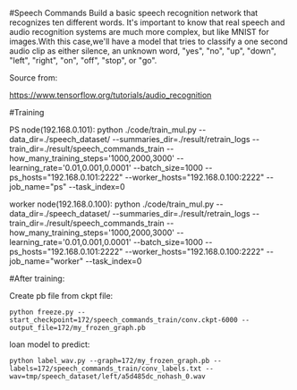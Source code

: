 #Speech Commands
Build a basic speech recognition network that recognizes ten different words. It's important to know that real speech and audio recognition systems are much more complex, but like MNIST for images.With this case,we'll have a model that tries to classify a one second audio clip as either silence, an unknown word, "yes", "no", "up", "down", "left", "right", "on", "off", "stop", or "go".

Source from:

https://www.tensorflow.org/tutorials/audio_recognition


#Training

PS node(192.168.0.101):
    python ./code/train_mul.py --data_dir=./speech_dataset/  --summaries_dir=./result/retrain_logs  --train_dir=./result/speech_commands_train  --how_many_training_steps='1000,2000,3000'  --learning_rate='0.01,0.001,0.0001' --batch_size=1000 --ps_hosts="192.168.0.101:2222"   --worker_hosts="192.168.0.100:2222"   --job_name="ps"   --task_index=0

worker node(192.168.0.100):
    python ./code/train_mul.py --data_dir=./speech_dataset/  --summaries_dir=./result/retrain_logs  --train_dir=./result/speech_commands_train  --how_many_training_steps='1000,2000,3000'  --learning_rate='0.01,0.001,0.0001' --batch_size=1000 --ps_hosts="192.168.0.101:2222"   --worker_hosts="192.168.0.100:2222"   --job_name="worker"   --task_index=0

#After training:

Create pb file from ckpt file:

    python freeze.py --start_checkpoint=172/speech_commands_train/conv.ckpt-6000 --output_file=172/my_frozen_graph.pb

loan model to predict:

    python label_wav.py --graph=172/my_frozen_graph.pb --labels=172/speech_commands_train/conv_labels.txt --wav=tmp/speech_dataset/left/a5d485dc_nohash_0.wav